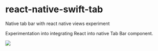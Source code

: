 # react-native-swift-tab
Native tab bar with react native views experiment

Experimentation into integrating React into native Tab Bar component.

![](https://media.giphy.com/media/26FL5C8Emk0XeDWfK/giphy.gif)

